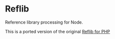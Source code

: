 Reflib
======
Reference library processing for Node.

This is a ported version of the original [Reflib for PHP](https://github.com/hash-bang/RefLib)
